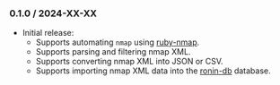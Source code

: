 ### 0.1.0 / 2024-XX-XX

* Initial release:
  * Supports automating `nmap` using [ruby-nmap].
  * Supports parsing and filtering nmap XML.
  * Supports converting nmap XML into JSON or CSV.
  * Supports importing nmap XML data into the [ronin-db] database.

[ruby-nmap]: https://github.com/postmodern/ruby-nmap#readme
[ronin-db]: https://github.com/ronin-rb/ronin-db#readme
